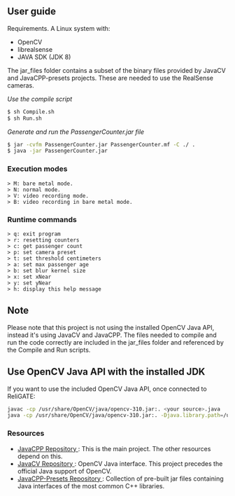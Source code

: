 ## User guide

Requirements. A Linux system with:
* OpenCV 
* librealsense
* JAVA SDK (JDK 8) 

The jar_files folder contains a subset of the binary files provided by JavaCV and JavaCPP-presets
projects. These are needed to use the RealSense cameras.

*Use the compile script*
```sh
$ sh Compile.sh
$ sh Run.sh
```

*Generate and run the PassengerCounter.jar file*
```sh
$ jar -cvfm PassengerCounter.jar PassengerCounter.mf -C ./ .
$ java -jar PassengerCounter.jar
```

### Execution modes
```
> M: bare metal mode.
> N: normal mode.
> V: video recording mode.
> B: video recording in bare metal mode.
```

### Runtime commands
```
> q: exit program
> r: resetting counters
> c: get passenger count
> p: set camera preset
> t: set threshold centimeters
> a: set max passenger age
> b: set blur kernel size
> x: set xNear
> y: set yNear
> h: display this help message
```
## Note
Please note that this project is not using the installed OpenCV Java API, instead it's using JavaCV and JavaCPP. The files needed to compile
and run the code correctly are included in the jar_files folder and referenced by the Compile and Run scripts.

## Use OpenCV Java API with the installed JDK
If you want to use the included OpenCV Java API, once connected to ReliGATE:
```sh
javac -cp /usr/share/OpenCV/java/opencv-310.jar:. <your source>.java 
java -cp /usr/share/OpenCV/java/opencv-310.jar:. -Djava.library.path=/usr/share/OpenCV/java/ <your source>
```
### Resources
* [ JavaCPP Repository ](https://github.com/bytedeco/javacpp): This is the main project. The other resources depend on this.
* [ JavaCV Repository ](https://github.com/bytedeco/javacv): OpenCV Java interface. This project precedes the official Java support of OpenCV.
* [ JavaCPP-Presets Repository ](https://github.com/bytedeco/javacpp-presets): Collection of pre-built jar files containing Java interfaces of the most common C++ libraries.
